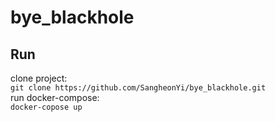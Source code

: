 # bye_blackhole
## Run
clone project:    
` git clone https://github.com/SangheonYi/bye_blackhole.git `   
run docker-compose:   
`docker-copose up`
